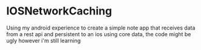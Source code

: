 # IOSNetworkCaching

Using my android experience to create a simple note app that receives data from a rest api and persistent to an ios using core data, the code might be ugly however i'm still learning
